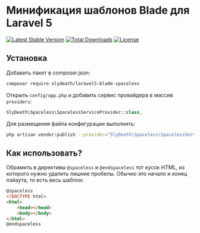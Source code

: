 # Минификация шаблонов Blade для Laravel 5
[![Latest Stable Version](https://poser.pugx.org/slydeath/laravel5-blade-spaceless/v/stable)](https://packagist.org/packages/slydeath/laravel5-blade-spaceless)
[![Total Downloads](https://poser.pugx.org/slydeath/laravel5-blade-spaceless/downloads)](https://packagist.org/packages/slydeath/laravel5-blade-spaceless)
[![License](https://poser.pugx.org/slydeath/laravel5-blade-spaceless/license)](https://packagist.org/packages/slydeath/laravel5-blade-spaceless)

## Установка

Добавить пакет в composer.json:

```bash
composer require slydeath/laravel5-blade-spaceless
```

Открыть `config/app.php` и добавить сервис провайдера в массив `providers`:

```php
SlyDeath\Spaceless\SpacelessServiceProvider::class,
```

Для размещения файла конфигурации выполнить:

```bash
php artisan vendor:publish --provider="SlyDeath\Spaceless\SpacelessServiceProvider" --tag=config
```

## Как использовать?

Обрамить в директивы `@spaceless` и `@endspaceless` тот кусок HTML, из которого нужно удалить лишние пробелы. Обычно это начало и конец лэйаута, то есть весь шаблон:

```html
@spaceless
<!DOCTYPE html>
<html>
    <head></head>
    <body></body>
</html>
@endspaceless
```
